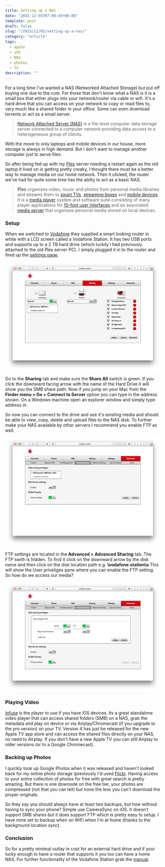 ```yaml
---
title: Setting up a NAS
date: "2015-12-05T07:00:45+00:00"
template: post
draft: false
slug: "/2015/12/05/setting-up-a-nas/"
category: "article"
tags:
  - apple
  - iOS
  - NAS
  - photos
  - TV
description: ""
---
```


For a long time I've wanted a NAS (Networked Attached Storage) but put off buying one due to the cost. For those that don't know what a NAS is it is a small box that either plugs into your network/router via cable or wifi. It's a hard drive that you can access on your network to copy or read files to, very much like a shared folder in your office. Some can even download torrents or act as a email server.

> [Network Attached Server (NAS)](https://en.wikipedia.org/wiki/Network-attached_storage) is a file-level computer data storage server connected to a computer network providing data access to a heterogeneous group of clients.

With the move to only laptops and mobile devices in our house, more storage is always in high demand. But I don't want to manage another computer just to serve files.

So after being fed up with my [Plex](http://plex.tv) server needing a restart again as the old laptop it lived on is getting pretty creaky, I thought there must be a better way to manage media on our home network. Then it clicked, the router we've had for quite some time has the abilty to act as a basic NAS.

> **Plex** organizes video, music and photos from personal media libraries and streams them to [smart TVs](https://en.wikipedia.org/wiki/Smart_TV), [streaming boxes](https://en.wikipedia.org/wiki/Digital_media_player) and [mobile devices](https://en.wikipedia.org/wiki/Mobile_device). It is a [media player](<https://en.wikipedia.org/wiki/Media_player_(software)>) system and software suite consisting of many player applications for [10-foot user interfaces](https://en.wikipedia.org/wiki/10-foot_user_interface) and an associated [media server](https://en.wikipedia.org/wiki/Media_server) that organizes personal media stored on local devices.

### Setup

When we switched to [Vodafone](http://www.vodafone.co.nz) they supplied a smart looking router in white with a LCD screen called a Vodafone Station. It has two USB ports and supports up to a 2 TB hard drive (which luckily I had previously attached to the old Plex server PC). I simply plugged it in to the router and fired up the [settings page](http://vodafone.station).

![Sharing Disk](./sharing-disk.png)

Go to the **Sharing** tab and make sure the **Share All** switch is green. If you click the downward facing arrow with the name of the Hard Drive it will show you the SMB share path. Now if you jump on your Mac from the **Finder menu > Go > Connect to Server** option you can type in the address shown. On a Windows machine open an explorer window and simply type address in.

So now you can connect to the drive and see it's existing media and should be able to view, copy, delete and upload files to the NAS disk. To further make your NAS available by other servers I recommend you enable FTP as well.

![Sharing Advanced](./sharing-advanced.png)

FTP settings are located in the **Advanced > Advanced Sharing** tab. The FTP swith is hidden. To find it click on the downward arrow by the disk name and then click on the disk location path e.g. **\vodafone.station\a** This will show the User priveliges pane where you can enable the FTP setting. So how do we access our media?

![Sharing advanced ftp](./sharing-advanced-ftp.png)

### Playing Video

[Infuse](https://firecore.com/infuse) is the player to use if you have iOS devices. Its a great standalone video player that can access shared folders (SMB) on a NAS, grab the metadata and play on device or via Airplay/Chromecast (if you upgrade to the pro version) on your TV. Version 4 has just be released for the new Apple TV app store and can access the shared files directly on your NAS, no need to Airplay. If you don't have a new Apple TV you can still Airplay to older versions (or to a Google Chromecast).

### Backing up Photos

I quickly took up Google Photos when it was released and haven't looked back for my online photo storage (previously I'd used [Flickr](https://www.flickr.com). Having access to your entire collection of photos for free with great search is pretty amazing. But there is one downside on the free tier, your photos are compressed (not that you can tell) but none the less you can't download the proper originals.

So they say you should always have at least two backups, but how without having to sync your phone? Simple use CameraSync on iOS. It doesn't support SMB shares but it does support FTP which is pretty easy to setup. I have mine set to backup when on WiFi when I'm at home (thanks to the background location sync).

### Conclusion

So for a pretty minimal outlay in cost for an external hard drive and if your lucky enough to have a router that supports it you too can have a home NAS. For further functionality of the Vodafone Station grab the [manual](http://help.vodafone.co.nz/ci/fattach/get/1081671/1377227070/redirect/1/filename/vodafone-station-complete-user-manual.pdf).
